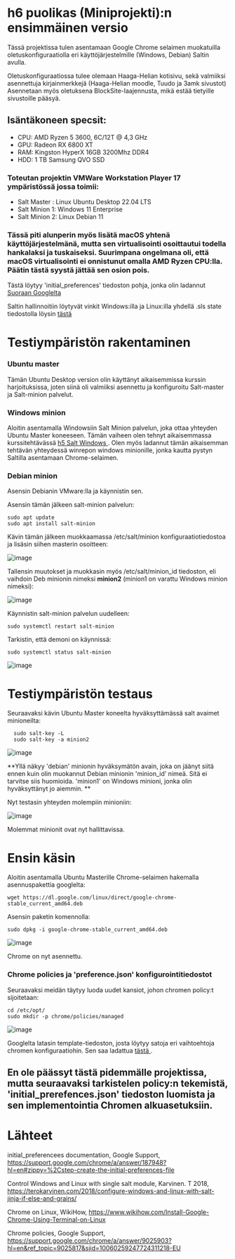 # h6 puolikas (Miniprojekti):n ensimmäinen versio
Tässä projektissa tulen asentamaan Google Chrome selaimen muokatuilla oletuskonfiguraatiolla eri käyttöjärjestelmille (Windows, Debian) Saltin avulla.

Oletuskonfiguraatiossa tulee olemaan Haaga-Helian kotisivu, sekä valmiiksi asennettuja kirjainmerkkejä (Haaga-Helian moodle, Tuudo ja 3amk sivustot) Asennetaan myös oletuksena BlockSite-laajennusta, mikä estää
tietyille sivustoille pääsyä.

## Isäntäkoneen specsit:
- CPU: AMD Ryzen 5 3600, 6C/12T @ 4,3 GHz
- GPU: Radeon RX 6800 XT
- RAM: Kingston HyperX 16GB 3200Mhz DDR4
- HDD: 1 TB Samsung QVO SSD

### Toteutan projektin VMWare Workstation Player 17 ympäristössä jossa toimii:

- Salt Master : Linux Ubuntu Desktop 22.04 LTS
- Salt Minion 1: Windows 11 Enterprise
- Salt Minion 2: Linux Debian 11

### Tässä piti alunperin myös lisätä macOS yhtenä käyttöjärjestelmänä, mutta sen virtualisointi osoittautui todella hankalaksi ja tuskaiseksi. Suurimpana ongelmana oli, että macOS virtualisointi ei onnistunut omalla AMD Ryzen CPU:lla. Päätin tästä syystä jättää sen osion pois.

Tästä löytyy 'initial_preferences' tiedoston pohja, jonka olin ladannut <a href=https://storage.googleapis.com/support-kms-prod/Y2dvgj4vUhoxiiLqzWmhjpLW3b3rBaLWuW8L> Suoraan Googlelta </a>

Saltin hallinnoitiin löytyvät vinkit Windows:illa ja Linux:illa yhdellä .sls state tiedostolla löysin <a href=https://terokarvinen.com/2018/configure-windows-and-linux-with-salt-jinja-if-else-and-grains/>tästä </a>

# Testiympäristön rakentaminen

### Ubuntu master

Tämän Ubuntu Desktop version olin käyttänyt aikaisemmissa kurssin harjoituksissa, joten siinä oli valmiiksi asennettu ja konfiguroitu Salt-master ja Salt-minion palvelut.

### Windows minion

Aloitin asentamalla Windowsiin Salt Minion palvelun, joka ottaa yhteyden Ubuntu Master koneeseen. Tämän vaiheen olen tehnyt aikaisemmassa kurssitehtävässä <a href=https://github.com/danielz95/palvelintenhallinta-2023/blob/main/h5-Salt%20Windows.md> h5 Salt Windows </a>. Olen myös ladannut tämän aikaisemman tehtävän yhteydessä winrepon windows minionille, jonka kautta pystyn Saltilla asentamaan Chrome-selaimen.

### Debian minion

Asensin Debianin VMware:lla ja käynnistin sen.

Asensin tämän jälkeen salt-minion palvelun:

    sudo apt update
    sudo apt install salt-minion

Kävin tämän jälkeen muokkaamassa /etc/salt/minion konfiguraatiotiedostoa ja lisäsin siihen masterin osoitteen:

![image](https://user-images.githubusercontent.com/128583292/236911375-c67f4cec-990f-4378-b5d4-2a8a2932675d.png)

Tallensin muutokset ja muokkasin myös /etc/salt/minion_id tiedoston, eli vaihdoin Deb minionin nimeksi **minion2** (minion1 on varattu Windows minion nimeksi):

![image](https://user-images.githubusercontent.com/128583292/236911748-e69be7a3-a179-4a14-a1db-23a5d2fb6b84.png)

Käynnistin salt-minion palvelun uudelleen:

    sudo systemctl restart salt-minion

Tarkistin, että demoni on käynnissä:

    sudo systemctl status salt-minion

![image](https://user-images.githubusercontent.com/128583292/236912292-55f39c0f-181a-4622-a22c-48f8afe94281.png)

# Testiympäristön testaus

Seuraavaksi kävin Ubuntu Master koneelta hyväksyttämässä salt avaimet minioneilta:

      sudo salt-key -L
      sudo salt-key -a minion2
      
![image](https://user-images.githubusercontent.com/128583292/236912825-30533f7c-5e23-4347-a18e-f2c377f740e4.png)

**Yllä näkyy 'debian' minionin hyväksymätön avain, joka on jäänyt siitä ennen kuin olin muokannut Debian minionin 'minion_id' nimeä. Sitä ei tarvitse siis huomioida. 'minion1' on Windows minioni, jonka olin hyväksyttänyt jo aiemmin. **

Nyt testasin yhteyden molempiin minioniin:

![image](https://user-images.githubusercontent.com/128583292/236913882-2c340c10-91eb-4fe8-8688-f234cba04454.png)

Molemmat minionit ovat nyt hallittavissa.

# Ensin käsin

Aloitin asentamalla Ubuntu Masterille Chrome-selaimen hakemalla asennuspakettia googlelta:

    wget https://dl.google.com/linux/direct/google-chrome-stable_current_amd64.deb
    
Asensin paketin komennolla:
    
    sudo dpkg -i google-chrome-stable_current_amd64.deb

![image](https://user-images.githubusercontent.com/128583292/236978765-d0e8eeed-90c2-4edf-b696-302d78da2632.png)

Chrome on nyt asennettu.

### Chrome policies ja 'preference.json' konfigurointitiedostot

Seuraavaksi meidän täytyy luoda uudet kansiot, johon chromen policy:t sijoitetaan:

    cd /etc/opt/
    sudo mkdir -p chrome/policies/managed

![image](https://user-images.githubusercontent.com/128583292/236980779-3dccd67b-bd42-4948-94b2-d193c1e6fe0b.png)

Googlelta latasin template-tiedoston, josta löytyy satoja eri vaihtoehtoja chromen konfiguraatiohin. Sen saa ladattua 
<a href=https://dl.google.com/dl/edgedl/chrome/policy/policy_templates.zip>tästä </a>.

## En ole päässyt tästä pidemmälle projektissa, mutta seuraavaksi tarkistelen policy:n tekemistä, 'initial_prerefences.json' tiedoston luomista ja sen implementointia Chromen alkuasetuksiin.




# Lähteet
initial_preferencees documentation, Google Support, https://support.google.com/chrome/a/answer/187948?hl=en#zippy=%2Cstep-create-the-initial-preferences-file

Control Windows and Linux with single salt module, Karvinen. T 2018, https://terokarvinen.com/2018/configure-windows-and-linux-with-salt-jinja-if-else-and-grains/

Chrome on Linux, WikiHow, https://www.wikihow.com/Install-Google-Chrome-Using-Terminal-on-Linux

Chrome policies, Google Support, https://support.google.com/chrome/a/answer/9025903?hl=en&ref_topic=9025817&sjid=10060259247724311218-EU
